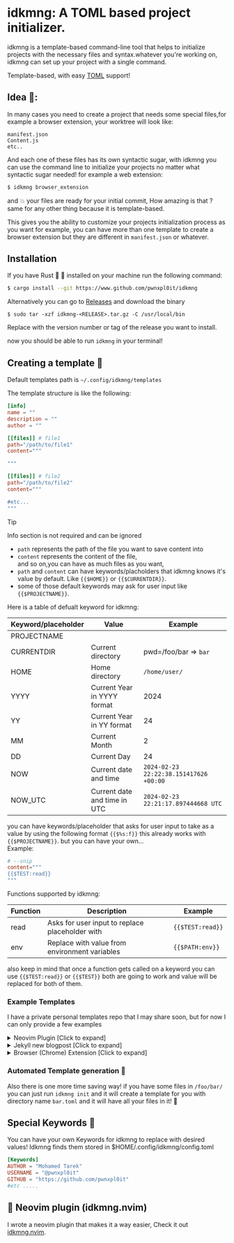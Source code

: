 # idkmng: A TOML based project initializer.

idkmng is a template-based command-line tool that helps to initialize projects with the necessary files and syntax.whatever you're working on, idkmng can set up your project with a single command.


Template-based, with easy [TOML](https://toml.io/en/) support!

## Idea 🧠:
In many cases you need to create a project that needs some special files,for example a browser extension, your worktree will look like:
```
manifest.json
Content.js
etc.. 
```

And each one of these files has its own syntactic sugar,
with idkmng you can use the command line to initialize your projects no matter what syntactic sugar needed!
for example a web extension:
```sh
$ idkmng browser_extension
```
and 💥 your files are ready for your initial commit, How amazing is that ? 
same for any other thing because it is template-based.

This gives you the ability to customize your projects initialization process as you want for example, you can have more than one template to create a browser extension but they are different in `manifest.json` or whatever.

## Installation
If you have Rust 🦀 🚀 installed on your machine run the following command:

```sh
$ cargo install --git https://www.github.com/pwnxpl0it/idkmng
```

Alternatively you can go to [Releases](https://github.com/pwnxpl0it/idkmng/releases) and download the binary

```console
$ sudo tar -xzf idkmng-<RELEASE>.tar.gz -C /usr/local/bin
```

Replace <RELEASE> with the version number or tag of the release you want to install.

now you should be able to run `idkmng` in your terminal!

## Creating a template 📜
<!--There is a template for creating a template! 
it is located in templates directory/template.toml
just run the following command! 
```sh
$ idkmng new
```
enter template name and you should have one, it will go inside `~/.config/idkmng/templates/TEMPLATENAME.toml`
also you can edit that Template too to create you own template that creates a template 🎉,<br>

note that the template `info` section can be totally ignored, straight to the point where you only create files and directories you want!<br>
-->
Default templates path is `~/.config/idkmng/templates`<br>

The template structure is like the following:
```toml
[info]
name = ""
description = ""
author = ""

[[files]] # file1 
path="/path/to/file1"
content="""

"""

[[files]] # file2
path="/path/to/file2"
content="""

#etc...
"""
```

> [!TIP]
> Info section is not required and can be ignored


<!-- so it's super easy to write and you can get this structure using <br> ```$ idkmng new```. <br> -->

-  `path` represents the path of the file you want to save content into
-  `content` represents the content of the file,<br>
  and so on,you can have as much files as you want,<br>
- `path` and `content` can have keywords/placholders that idkmng knows it's value by default. Like `{{$HOME}}` or `{{$CURRENTDIR}}`.
- some of those default keywords may ask for user input like `{{$PROJECTNAME}}`. 

Here is a table of defualt keyword for idkmng:

| Keyword/placeholder   | Value     | Example          |
|--------------- | ---------------  | ---------------  |
| PROJECTNAME   |                   |                  |
| CURRENTDIR    | Current directory | pwd=/foo/bar => `bar`|
| HOME          | Home directory    | `/home/user/`    |
| YYYY    | Current Year in YYYY format| 2024    |
| YY | Current Year in YY format| 24    |
| MM | Current Month | 2 |
| DD | Current Day | 24 |
| NOW | Current date and time | `2024-02-23 22:22:38.151417626 +00:00` |
| NOW_UTC | Current date and time in UTC | `2024-02-23 22:21:17.897444668 UTC` |

you can have keywords/placeholder that asks for user input to take as a value by using the following format `{{$%s:f}}` this already works with `{{$PROJECTNAME}}`. but you can have your own...<br>
Example: 
```toml
# --snip
content="""
{{$TEST:read}}
"""
```

Functions supported by idkmng:

| Function   | Description    | Example  |
|--------------- | --------------- | ---------------  |
| read   | Asks for user input to replace placeholder with   | `{{$TEST:read}}` |
| env    | Replace with value from environment variables     | `{{$PATH:env}}` |

also keep in mind that once a function gets called on a keyword you can use `{{$TEST:read}}` or `{{$TEST}}` both are going to work and value will be replaced for both of them.
### Example Templates
I have a private personal templates repo that I may share soon, but for now I can only provide a few examples

<details>
  <summary>Neovim Plugin [Click to expand]</summary>

  Now this one overhere is just for basic neovim plugin structure I use to create nvim plugins for my personal use
  also I have another one to create the docs for the plugin (just basic files not autogenerate docs)

```toml
[info]
name = "Neovim Plugin"
description = "A template for nvim plugin"
author = "Mohamed Tarek @pwnxpl0it"

[[files]]
path="{{$PROJECTNAME}}/lua/{{$PROJECTNAME}}/init.lua"
content="""
local M = {}

M.config = {}

M.setup = function ()
   if config ~= nil then
        M.config = config
    end

end

return M
"""

[[files]]
path="{{$PROJECTNAME}}/plugin/init.lua"
content="""
require("{{$PROJECTNAME}}")
"""
```

</details>


<details>
    <summary>Jekyll new blogpost [Click to expand]</summary>

I am starting a Blog (still underconstruction 🏗️) but anyway I use this template to create a new post in my blog
directly from CLI,This one here uses more keywords and includes a private BLOGPATH placeholder that it's value is loaded from config file.

```toml
[info]
name = "new_post"
description = "New jekyll post"
author = "Mohamed Tarek @pwnxpl0it"

[[files]]
path="{{$BLOGPATH}}/_posts/{{$YYYY}}-{{$MM}}-{{$DD}}-{{$blogtitle:read}}.markdown"
content="""
---
layout: post
title: "{{$blogtitle}}"
date: {{$NOW_UTC}}
tags: {{$Tags:read}}
---

"""

```

</details>

<details>
    <summary>Browser (Chrome) Extension [Click to expand]</summary>
This one is just for creating a really BASIC chrome extension with no icon or anything else, I use it because I like it to be minimal, still can add more placeholders but since this is for private use I don't really care, about version etc...

```toml
[info] # Generated using `idkmng new` btw
name = "browser_extension"
description = "A Template for creating a browser extension"
author = "Mohamed Tarek @pwnxpl0it"
refrence= "https://developer.chrome.com/docs/extensions/mv3/manifest/"

[[files]]
path="{{$PROJECTNAME}}/manifest.json"
content="""
{
  "manifest_version": 3,
  "name":"{{$PROJECTNAME}}",
  "version": "1.0.1",
  "content_scripts":[
    {
     "matches":["<all_urls>"],
     "js":["content.js"]
    }
  ]
}
"""

[[files]]
path="{{$PROJECTNAME}}/content.js"
content="""
console.log("Hello world!")
"""

```

*TIP 💡 *: Info section can have any additional values, it won't get printed but maybe usefull if sharing the template or just as a reference for docs like I did here

</details>
<!--TODO: Add more examples-->

### Automated Template generation 🚀
Also there is one more time saving way! if you have some files in `/foo/bar/` you can just run `idkmng init` and it will create a template for you with directory name `bar.toml` and it will have all your files in it! 🌸

## Special Keywords 🔧
You can have your own Keywords for idkmng to replace with desired values!
Idkmng finds them stored in $HOME/.config/idkmng/config.toml
```toml
[Keywords]
AUTHOR = "Mohamed Tarek"
USERNAME = "@pwnxpl0it"
GITHUB = "https://github.com/pwnxpl0it"
#etc .....
```

## 👾 Neovim plugin (idkmng.nvim) 
I wrote a neovim plugin that makes it a way easier, Check it out [idkmng.nvim](https://www.github.com/pwnxpl0it/idkmng.nvim).
